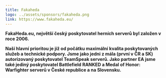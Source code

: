 ```yaml
---
title: Fakaheda
logo: ../assets/sponsors/fakaheda.png
link: https://www.fakaheda.eu/
---
```

**FakaHeda.eu, největší český poskytovatel herních serverů byl založen v roce 2006.**

**Naší hlavní prioritou je již od počátku maximální kvalita poskytovaných služeb a technické podpory. Jsme jako jedni z mála (první v ČR a SK) autorizovaný poskytovatel TeamSpeak serverů. Jako partner EA jsme také jediný poskytovatel Battlefield RANKED a Medal of Honor: Warfighter serverů v České republice a na Slovensku.**
